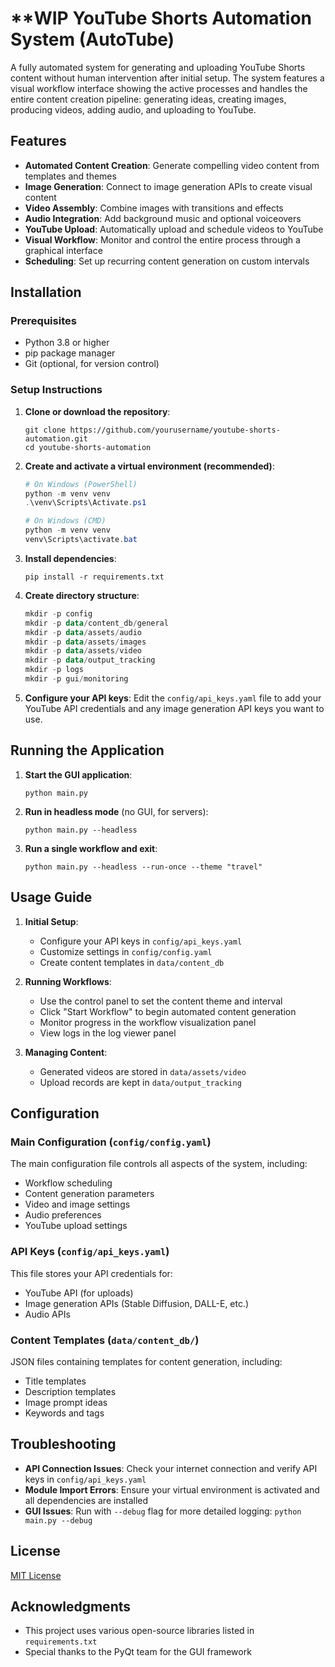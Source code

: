 # **WIP YouTube Shorts Automation System (AutoTube)

A fully automated system for generating and uploading YouTube Shorts content without human intervention after initial setup. The system features a visual workflow interface showing the active processes and handles the entire content creation pipeline: generating ideas, creating images, producing videos, adding audio, and uploading to YouTube.

## Features

- **Automated Content Creation**: Generate compelling video content from templates and themes
- **Image Generation**: Connect to image generation APIs to create visual content
- **Video Assembly**: Combine images with transitions and effects
- **Audio Integration**: Add background music and optional voiceovers
- **YouTube Upload**: Automatically upload and schedule videos to YouTube
- **Visual Workflow**: Monitor and control the entire process through a graphical interface
- **Scheduling**: Set up recurring content generation on custom intervals

## Installation

### Prerequisites

- Python 3.8 or higher
- pip package manager
- Git (optional, for version control)

### Setup Instructions

1. **Clone or download the repository**:
   ```
   git clone https://github.com/yourusername/youtube-shorts-automation.git
   cd youtube-shorts-automation
   ```

2. **Create and activate a virtual environment (recommended)**:
   ```powershell
   # On Windows (PowerShell)
   python -m venv venv
   .\venv\Scripts\Activate.ps1

   # On Windows (CMD)
   python -m venv venv
   venv\Scripts\activate.bat
   ```

3. **Install dependencies**:
   ```
   pip install -r requirements.txt
   ```

4. **Create directory structure**:
   ```powershell
   mkdir -p config
   mkdir -p data/content_db/general
   mkdir -p data/assets/audio
   mkdir -p data/assets/images
   mkdir -p data/assets/video
   mkdir -p data/output_tracking
   mkdir -p logs
   mkdir -p gui/monitoring
   ```

5. **Configure your API keys**:
   Edit the `config/api_keys.yaml` file to add your YouTube API credentials and any image generation API keys you want to use.

## Running the Application

1. **Start the GUI application**:
   ```
   python main.py
   ```

2. **Run in headless mode** (no GUI, for servers):
   ```
   python main.py --headless
   ```

3. **Run a single workflow and exit**:
   ```
   python main.py --headless --run-once --theme "travel"
   ```

## Usage Guide

1. **Initial Setup**:
   - Configure your API keys in `config/api_keys.yaml`
   - Customize settings in `config/config.yaml`
   - Create content templates in `data/content_db`

2. **Running Workflows**:
   - Use the control panel to set the content theme and interval
   - Click "Start Workflow" to begin automated content generation
   - Monitor progress in the workflow visualization panel
   - View logs in the log viewer panel

3. **Managing Content**:
   - Generated videos are stored in `data/assets/video`
   - Upload records are kept in `data/output_tracking`

## Configuration

### Main Configuration (`config/config.yaml`)

The main configuration file controls all aspects of the system, including:
- Workflow scheduling
- Content generation parameters
- Video and image settings
- Audio preferences
- YouTube upload settings

### API Keys (`config/api_keys.yaml`)

This file stores your API credentials for:
- YouTube API (for uploads)
- Image generation APIs (Stable Diffusion, DALL-E, etc.)
- Audio APIs

### Content Templates (`data/content_db/`)

JSON files containing templates for content generation, including:
- Title templates
- Description templates
- Image prompt ideas
- Keywords and tags

## Troubleshooting

- **API Connection Issues**: Check your internet connection and verify API keys in `config/api_keys.yaml`
- **Module Import Errors**: Ensure your virtual environment is activated and all dependencies are installed
- **GUI Issues**: Run with `--debug` flag for more detailed logging: `python main.py --debug`

## License

[MIT License](LICENSE)

## Acknowledgments

- This project uses various open-source libraries listed in `requirements.txt`
- Special thanks to the PyQt team for the GUI framework